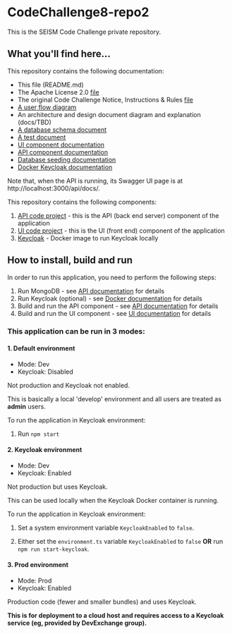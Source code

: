 # CodeChallenge8-repo2
This is the SEISM Code Challenge private repository.

## What you'll find here...

This repository contains the following documentation:
* This file (README.md)
* The Apache License 2.0 [file](LICENSE)
* The original Code Challenge Notice, Instructions & Rules [file](docs/CODE_CHALLENGE.md)
* [A user flow diagram](docs/user-flow.pdf)
* An architecture and design document diagram and explanation (docs/TBD)
* [A database schema document](docs/database-schema.txt)
* [A test document](docs/SEISM_test_scripts.xlsx)
* [UI component documentation](UI/README.md)
* [API component documentation](API/README.md)
* [Database seeding documentation](API/seed/README.md)
* [Docker Keycloak documentation](docker/README.md)

Note that, when the API is running, its Swagger UI page is at http://localhost:3000/api/docs/.

This repository contains the following components:
1. [API code project](API) - this is the API (back end server) component of the application
2. [UI code project](UI) - this is the UI (front end) component of the application
3. [Keycloak](docker/keycloak) - Docker image to run Keycloak locally

## How to install, build and run

In order to run this application, you need to perform the following steps:
1. Run MongoDB - see [API documentation](API/README.md) for details
2. Run Keycloak (optional) - see [Docker documentation](docker/README.md) for details
3. Build and run the API component - see [API documentation](API/README.md) for details
4. Build and run the UI component - see [UI documentation](UI/README.md) for details

### This application can be run in 3 modes:

#### 1. Default environment

- Mode: Dev
- Keycloak: Disabled

Not production and Keycloak not enabled.

This is basically a local 'develop' environment and all users are treated as __admin__ users.

To run the application in Keycloak environment:
1.  Run `npm start`

#### 2. Keycloak environment

- Mode: Dev
- Keycloak: Enabled

Not production but uses Keycloak.

This can be used locally when the Keycloak Docker container is running.

To run the application in Keycloak environment:
1. Set a system environment variable `KeycloakEnabled` to `false`.

2. Either set the `environment.ts` variable `KeycloakEnabled` to `false` __OR__ run `npm run start-keycloak`.

#### 3. Prod environment

- Mode: Prod
- Keycloak: Enabled

Production code (fewer and smaller bundles) and uses Keycloak.

__This is for deployment to a cloud host and requires access to a Keycloak service (eg, provided by DevExchange group).__
